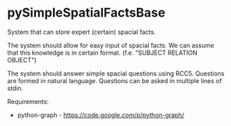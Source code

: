 pySimpleSpatialFactsBase
========================
System that can store expert (certain) spacial facts.

The system should allow for easy input of spacial facts.
We can assume that this knowledge is in certain format.
(f.e. "SUBJECT RELATION OBJECT")

The system should answer simple spacial questions using RCC5.
Questions are formed in natural language.
Questions can be asked in multiple lines of stdin.

Requirements:
* python-graph - https://code.google.com/p/python-graph/
